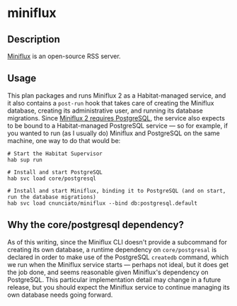 # miniflux

## Description

[Miniflux](https://docs.miniflux.app) is an open-source RSS server.

## Usage

This plan packages and runs Miniflux 2 as a Habitat-managed service, and it also contains a `post-run` hook that takes care of creating the Miniflux database, creating its administrative user, and running its database migrations. Since [Miniflux 2 requires PostgreSQL](https://docs.miniflux.app/en/latest/opinionated.html#why-postgresql), the service also expects to be bound to a Habitat-managed PostgreSQL service  &mdash; so for example, if you wanted to run (as I usually do) Miniflux and PostgreSQL on the same machine, one way to do that would be:

```
# Start the Habitat Supervisor
hab sup run

# Install and start PostgreSQL
hab svc load core/postgresql

# Install and start Miniflux, binding it to PostgreSQL (and on start, run the database migrations)
hab svc load cnunciato/miniflux --bind db:postgresql.default
```

## Why the core/postgresql dependency?

As of this writing, since the Miniflux CLI doesn't provide a subcommand for creating its own database, a runtime dependency on `core/postgresal` is declared in order to make use of the PostgreSQL `createdb` command, which we run when the Miniflux service starts &mdash; perhaps not ideal, but it does get the job done, and seems reasonable given Miniflux's dependency on PostgreSQL. This particular implementation detail may change in a future release, but you should expect the Miniflux service to continue managing its own database needs going forward.
